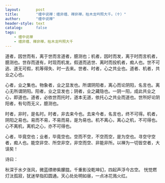 ```yaml
---
layout:       post
title:        "缠中说禅：缠非缠、禅非禅，枯木龙吟照大千。（十）"
author:       "缠中说禅"
header-style: text
catalog:      false
tags:
    - 缠中说禅
    - 缠非缠、禅非禅，枯木龙吟照大千
---
```


道者，因世而有，离于世而言道者，臆测也；机者，因时而发，离于时而言机者，臆测也。世存而道有，时现而机发。假道而逃世、离时而投机者，痴人也。世不可逃、道无可假，机等得失、时一去来。世者、时者，心之共业也。道者、机者，共业之心也。

心者，业之集也。物象者，业之显发也。所谓阴阳者，离心而论阴阳，名言也。离心无所谓阴阳。阳者，业之显发也；阴者，业之藏隐也。一阴一阳，成此共业之心，即道也。道者，必依世而托时，道本无道，依托心之共业而道也。世所好论阴阳者，有句而无义，臆测也。

时者，非时，是名时。时者，非去来今也。去来今者，名言也，终不可得。机者，阴阳之易也。易而不易，不易而易，是为易也。机不离心，离心之机，不可得也。心不离机，离机之心，亦不可得也。

心者，毕竟空也；业者，毕竟空也。空而不空，不空而空，是为空也。寻空守空者，痴人也。能空非空、所空非空，非空而空、非能非所。以禅为一切皆空者，大误矣！

诗曰：

秋深于水夕涨风，微蓝缥缈紫朦胧。千重影没乾坤幻，四起声浮今古空。
恍觉燃灯汰孤寂，犹迷举指扣圆通。天心处处明如昼，一点冰花溅火红。
